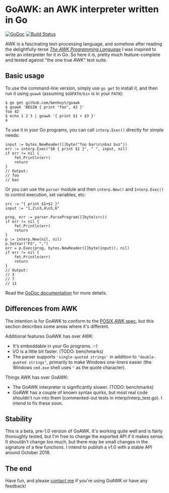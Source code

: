 # GoAWK: an AWK interpreter written in Go

[![GoDoc](https://godoc.org/github.com/benhoyt/goawk?status.png)](https://godoc.org/github.com/benhoyt/goawk)
[![Build Status](https://travis-ci.org/benhoyt/goawk.svg)](https://travis-ci.org/benhoyt/goawk)

AWK is a fascinating text-processing language, and somehow after reading the delightfully-terse [*The AWK Programming Language*](https://ia802309.us.archive.org/25/items/pdfy-MgN0H1joIoDVoIC7/The_AWK_Programming_Language.pdf) I was inspired to write an interpreter for it in Go. So here it is, pretty much feature-complete and tested against "the one true AWK" test suite.

<!-- [**Read more about how it works and performs here.**](TODO) -->

## Basic usage

To use the command-line version, simply use `go get` to install it, and then run it using `goawk` (assuming `$GOPATH/bin` is in your `PATH`):

    $ go get github.com/benhoyt/goawk
    $ goawk 'BEGIN { print "foo", 42 }'
    foo 42
    $ echo 1 2 3 | goawk '{ print $1 + $3 }'
    4

To use it in your Go programs, you can call `interp.Exec()` directly for simple needs:

    input := bytes.NewReader([]byte("foo bar\n\nbaz buz"))
    err := interp.Exec("$0 { print $1 }", " ", input, nil)
    if err != nil {
        fmt.Println(err)
        return
    }
    // Output:
    // foo
    // baz

Or you can use the `parser` module and then `interp.New()` and `Interp.Exec()` to control execution, set variables, etc:

    src := "{ print $1+$2 }"
    input := "1,2\n3,4\n5,6"

    prog, err := parser.ParseProgram([]byte(src))
    if err != nil {
        fmt.Println(err)
        return
    }
    p := interp.New(nil, nil)
    p.SetVar("FS", ",")
    err = p.Exec(prog, bytes.NewReader([]byte(input)), nil)
    if err != nil {
        fmt.Println(err)
        return
    }
    // Output:
    // 3
    // 7
    // 11

Read the [GoDoc documentation](https://godoc.org/github.com/benhoyt/goawk) for more details.

## Differences from AWK

The intention is for GoAWK to conform to the [POSIX AWK spec](http://pubs.opengroup.org/onlinepubs/9699919799/utilities/awk.html), but this section describes some areas where it's different.

Additional features GoAWK has over AWK:

* It's embeddable in your Go programs. :-)
* I/O is a little bit faster. (TODO: benchmarks)
* The parser supports `'single-quoted strings'` in addition to `"double-quoted strings"`, primarily to make Windows one-liners easier (the Windows `cmd.exe` shell uses `"` as the quote character).

Things AWK has over GoAWK:

* The GoAWK interpreter is significantly slower. (TODO: benchmarks)
* GoAWK has a couple of known syntax quirks, but most real code shouldn't run into them (commented-out tests in interp/interp_test.go). I intend to fix these soon.

## Stability

This is a beta, pre-1.0 version of GoAWK. It's working quite well and is fairly thoroughly tested, but I'm free to change the exported API if it makes sense. It shouldn't change *too* much, but there may be small changes in the signature of a few functions. I intend to publish a v1.0 with a stable API around October 2018.

## The end

Have fun, and please [contact me](https://benhoyt.com/) if you're using GoAWK or have any feedback!
